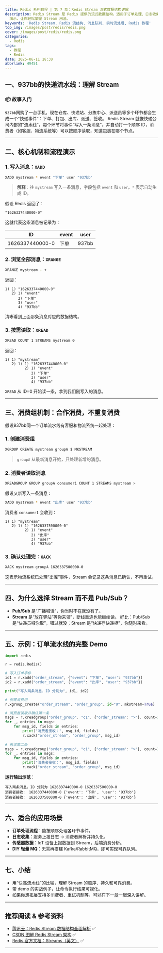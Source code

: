 ```yaml
---
title: Redis 系列教程 | 第 7 章：Redis Stream 流式数据结构详解
description: Redis Stream 是 Redis 提供的流式数据结构，适用于订单处理、日志收集、传感器数据等场景。本章通过生活化小故事、图示和 demo
  演示，让你轻松掌握 Stream 用法。
keywords: 'Redis Stream, Redis 流结构, 消息队列, 实时流处理, Redis 教程'
top_img: /images/post/redis/redis.png
cover: /images/post/redis/redis.png
categories:
  - Redis
tags:
  - 教程
  - Redis
date: 2025-06-11 18:30
abbrlink: 49451
---
```



## 一、937bb的快递流水线：理解 Stream

### 📦 故事入门

`937bb`网购了一台手机，现在仓库、快递站、分拣中心、派送员等多个环节都会生成一个“快递事件”：下单、打包、出库、派送、签收。
Redis Stream 就像快递公司内部的“流水线”，每个环节将事件“写入一条消息”，并自动打一个顺序 ID，消费者（如客服、物流系统等）可以按顺序读取，知道包裹在哪个节点。

---

## 二、核心机制和流程演示

### 1. 写入消息：`XADD`

```bash
XADD mystream * event "下单" user "937bb"
```

> **解释**：往 `mystream` 写入一条消息，字段包括 `event` 和 `user`。`*` 表示自动生成 ID。

假设 Redis 返回了：

```text
"1626337440000-0"
```

这就代表这条消息被记录为：

| ID              | event | user  |
| --------------- | ----- | ----- |
| 1626337440000-0 | 下单  | 937bb |

### 2. 浏览全部消息：`XRANGE`

```bash
XRANGE mystream - +
```

返回：

```text
1) 1) "1626337440000-0"
   2) 1) "event"
      2) "下单"
      3) "user"
      4) "937bb"
```

清晰看到上面那条消息对应的数据结构。

### 3. 按需读取：`XREAD`

```bash
XREAD COUNT 1 STREAMS mystream 0
```

返回：

```text
1) 1) "mystream"
   2) 1) 1) "1626337440000-0"
         2) 1) "event"
            2) "下单"
            3) "user"
            4) "937bb"
```

`XREAD` 从 ID=0 开始读一条，拿到我们刚写入的消息。

---

## 三、消费组机制：合作消费，不重复消费

假设937bb同一个订单流水线有客服和物流系统一起处理：

### 1. 创建消费组

```bash
XGROUP CREATE mystream groupA $ MKSTREAM
```

> `groupA` 从最新消息开始，只处理新增的消息。

### 2. 消费者读取消息

```bash
XREADGROUP GROUP groupA consumer1 COUNT 1 STREAMS mystream >
```

假设又新写入一条消息：

```bash
XADD mystream * event "出库" user "937bb"
```

消费者 `consumer1` 会收到：

```text
1) 1) "mystream"
   2) 1) 1) "1626337500000-0"
         2) 1) "event"
            2) "出库"
            3) "user"
            4) "937bb"
```

### 3. 确认处理完：`XACK`

```bash
XACK mystream groupA 1626337500000-0
```

这表示物流系统已处理“出库”事件，Stream 会记录这条消息已确认，不再重试。

---

## 四、为什么选择 Stream 而不是 Pub/Sub？

* **Pub/Sub** 是“广播喊话”，你当时不在就没有了。
* **Stream** 是“放在驿站”等你来领”，断线重连也能继续读。
  好比：Pub/Sub 是“快递员喊你取”，错过就没；Stream 是“快递存快递柜”，你随时来看。

---

## 五、示例：订单流水线的完整 Demo

```python
import redis

r = redis.Redis()

# 写入订单事件
id1 = r.xadd("order_stream", {"event": "下单", "user": "937bb"})
id2 = r.xadd("order_stream", {"event": "出库", "user": "937bb"})

print("写入两条消息，ID 分别为", id1, id2)

# 创建消费组
r.xgroup_create("order_stream", "order_group", id="0", mkstream=True)

# 消费者读取并确认第一条
msgs = r.xreadgroup("order_group", "c1", {"order_stream": ">"}, count=1)
for _, entries in msgs:
    for msg_id, fields in entries:
        print("消费者接收：", msg_id, fields)
        r.xack("order_stream", "order_group", msg_id)
        
# 再读第二条
msgs = r.xreadgroup("order_group", "c1", {"order_stream": ">"}, count=1)
for _, entries in msgs:
    for msg_id, fields in entries:
        print("消费者接收：", msg_id, fields)
        r.xack("order_stream", "order_group", msg_id)
```

**运行输出示范**：

```
写入两条消息，ID 分别为 1626337440000-0 1626337500000-0
消费者接收： 1626337440000-0 {'event': '下单', 'user': '937bb'}
消费者接收： 1626337500000-0 {'event': '出库', 'user': '937bb'}
```

---

## 六、适合的应用场景

* **订单处理流程**：能按顺序处理各环节事件。
* **日志收集**：服务上报日志 → 消费者解析并持久化。
* **传感器数据**：IoT 设备上报数据到 Stream，后端消费分析。
* **DIY 轻量 MQ**：无需再搭建 Kafka/RabbitMQ，即可实现可靠队列。

---

## 七、小结

* 用“快递流水线”的比喻，理解 Stream 的顺序、持久和可靠消费。
* 带 demo 的实战例子，让命令执行结果可视化。
* 如果你想拓展支持多消费者、重试机制等，可以在下一章一起深入讲解。

---

## 推荐阅读 & 参考资料

* [腾讯云：Redis Stream 数据结构全面解析](https://cloud.tencent.cn/developer/article/2343217) ✅
* [CSDN 图解 Redis Stream 架构](https://blog.csdn.net/SO_zxn/article/details/145528908) ✅
* [Redis 官方文档：Streams（英文）](https://redis.io/docs/data-types/streams/) ✅

---
